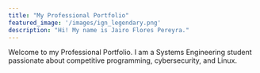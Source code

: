 ```yaml
---
title: "My Professional Portfolio"
featured_image: '/images/ign_legendary.png'
description: "Hi! My name is Jairo Flores Pereyra."
---
```

Welcome to my Professional Portfolio. I am a Systems Engineering student passionate about competitive programming, cybersecurity, and Linux.
    